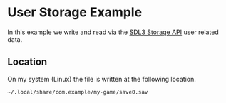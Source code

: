# User Storage Example

In this example we write and read via the [SDL3 Storage API](https://wiki.libsdl.org/SDL3/CategoryStorage) user related data.

## Location

On my system (Linux) the file is written at the following location.

```
~/.local/share/com.example/my-game/save0.sav
```
